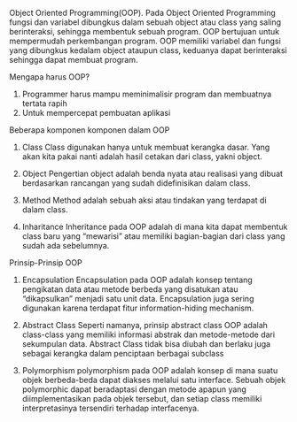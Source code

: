 Object Oriented Programming(OOP). Pada Object Oriented Programming fungsi dan variabel dibungkus dalam sebuah object atau class yang saling berinteraksi, sehingga membentuk sebuah program. OOP bertujuan untuk mempermudah perkembangan program. OOP memiliki variabel dan fungsi yang dibungkus kedalam object ataupun class, keduanya dapat berinteraksi sehingga dapat membuat program.

Mengapa harus OOP? 
1. Programmer harus mampu meminimalisir program dan membuatnya tertata rapih 
2. Untuk mempercepat pembuatan aplikasi

Beberapa komponen komponen dalam OOP
1. Class
Class digunakan hanya untuk membuat kerangka dasar. Yang akan kita pakai nanti adalah hasil cetakan dari class, yakni object.

2. Object
Pengertian object adalah benda nyata atau realisasi yang dibuat berdasarkan rancangan yang sudah didefinisikan dalam class.

3. Method
Method adalah sebuah aksi atau tindakan yang terdapat di dalam class.

4. Inharitance
Inheritance pada OOP adalah di mana kita dapat membentuk class baru yang “mewarisi” atau memiliki bagian-bagian dari class yang sudah ada sebelumnya. 

Prinsip-Prinsip OOP
1. Encapsulation
Encapsulation pada OOP adalah konsep tentang pengikatan data atau metode berbeda yang disatukan atau “dikapsulkan” menjadi satu unit data. Encapsulation juga sering digunakan karena terdapat fitur information-hiding mechanism.

2. Abstract Class
Seperti namanya, prinsip abstract class OOP adalah class-class yang memiliki informasi abstrak dan metode-metode dari sekumpulan data. Abstract Class tidak bisa diubah dan  berlaku juga sebagai kerangka dalam penciptaan berbagai subclass 

3. Polymorphism
polymorphism pada OOP adalah konsep di mana suatu objek berbeda-beda dapat diakses melalui satu interface. Sebuah objek polymorphic dapat beradaptasi dengan metode apapun yang diimplementasikan pada objek tersebut, dan setiap class memiliki interpretasinya tersendiri terhadap interfacenya.

